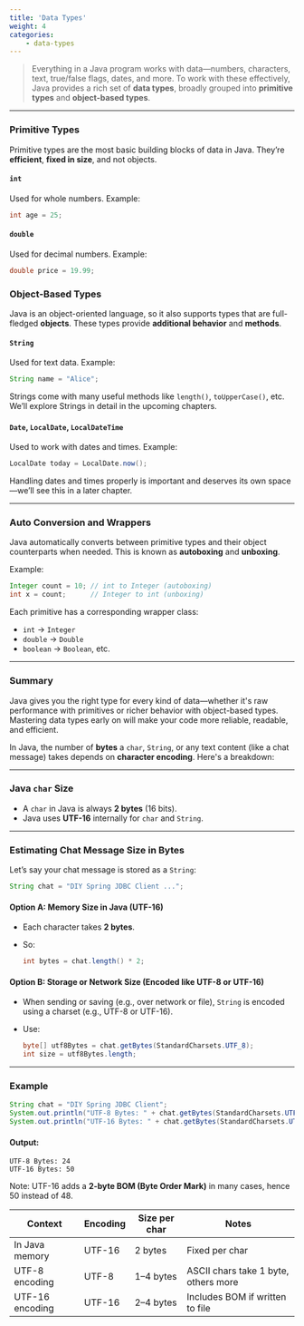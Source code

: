 ```yaml
---
title: 'Data Types'
weight: 4
categories:
    - data-types
--- 
```


> Everything in a Java program works with data—numbers, characters, text, true/false flags, dates, and more. To work with these effectively, Java provides a rich set of **data types**, broadly grouped into **primitive types** and **object-based types**.

---

### Primitive Types

Primitive types are the most basic building blocks of data in Java. They’re **efficient**, **fixed in size**, and not objects.

#### `int`

Used for whole numbers.
Example:

```java
int age = 25;
```

#### `double`

Used for decimal numbers.
Example:

```java
double price = 19.99;
```


### Object-Based Types

Java is an object-oriented language, so it also supports types that are full-fledged **objects**. These types provide **additional behavior** and **methods**.

#### `String`

Used for text data.
Example:

```java
String name = "Alice";
```

Strings come with many useful methods like `length()`, `toUpperCase()`, etc. We’ll explore Strings in detail in the upcoming chapters.

#### `Date`, `LocalDate`, `LocalDateTime`

Used to work with dates and times.
Example:

```java
LocalDate today = LocalDate.now();
```

Handling dates and times properly is important and deserves its own space—we’ll see this in a later chapter.

---

### Auto Conversion and Wrappers

Java automatically converts between primitive types and their object counterparts when needed. This is known as **autoboxing** and **unboxing**.

Example:

```java
Integer count = 10; // int to Integer (autoboxing)
int x = count;      // Integer to int (unboxing)
```

Each primitive has a corresponding wrapper class:

* `int` → `Integer`
* `double` → `Double`
* `boolean` → `Boolean`, etc.

---

### Summary

Java gives you the right type for every kind of data—whether it's raw performance with primitives or richer behavior with object-based types. Mastering data types early on will make your code more reliable, readable, and efficient.

In Java, the number of **bytes** a `char`, `String`, or any text content (like a chat message) takes depends on **character encoding**. Here's a breakdown:

---

### **Java `char` Size**

* A `char` in Java is always **2 bytes** (16 bits).
* Java uses **UTF-16** internally for `char` and `String`.

---

### **Estimating Chat Message Size in Bytes**

Let’s say your chat message is stored as a `String`:

```java
String chat = "DIY Spring JDBC Client ...";
```

#### Option A: **Memory Size in Java (UTF-16)**

* Each character takes **2 bytes**.
* So:

  ```java
  int bytes = chat.length() * 2;
  ```

#### Option B: **Storage or Network Size (Encoded like UTF-8 or UTF-16)**

* When sending or saving (e.g., over network or file), `String` is encoded using a charset (e.g., UTF-8 or UTF-16).
* Use:

  ```java
  byte[] utf8Bytes = chat.getBytes(StandardCharsets.UTF_8);
  int size = utf8Bytes.length;
  ```

---

### Example

```java
String chat = "DIY Spring JDBC Client";
System.out.println("UTF-8 Bytes: " + chat.getBytes(StandardCharsets.UTF_8).length);
System.out.println("UTF-16 Bytes: " + chat.getBytes(StandardCharsets.UTF_16).length);
```

#### Output:

```
UTF-8 Bytes: 24
UTF-16 Bytes: 50
```

Note: UTF-16 adds a **2-byte BOM (Byte Order Mark)** in many cases, hence 50 instead of 48.



| Context         | Encoding | Size per char | Notes                                |
| --------------- | -------- | ------------- | ------------------------------------ |
| In Java memory  | UTF-16   | 2 bytes       | Fixed per char                       |
| UTF-8 encoding  | UTF-8    | 1–4 bytes     | ASCII chars take 1 byte, others more |
| UTF-16 encoding | UTF-16   | 2–4 bytes     | Includes BOM if written to file      |

